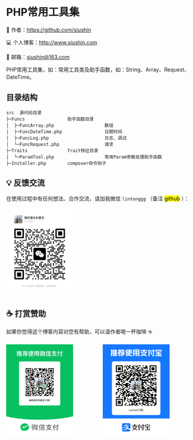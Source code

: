 # PHP常用工具集

👤 作者：<https://github.com/siushin>

💻 个人博客：<http://www.siushin.com>

📮 邮箱：<a href="mailto:siushin@163.com">siushin@163.com</a>

PHP常用工具集，如：常用工具类及助手函数，如：String、Array、Request、DateTime。

## 目录结构

```text
src  源代码目录
├─Funcs                助手函数目录
│  ├─FuncArray.php                   数组
│  ├─FuncDateTime.php                日期时间
│  ├─FuncLog.php                     日志、调试
│  └─FuncRequest.php                 请求
├─Traits               Trait特征目录
│  └─ParamTool.php                   常用Param参数处理助手函数
├─Installer.php        composer命令钩子
```

## 💡 反馈交流

在使用过程中有任何想法、合作交流，请加我微信 `lintonggg` （备注 <mark>github</mark> ）：

<img src="https://raw.githubusercontent.com/siushin/doc/refs/heads/main/docs/public/%E5%BE%AE%E4%BF%A1%E4%BA%8C%E7%BB%B4%E7%A0%81.jpg" alt="添加我微信备注「github」" style="width: 180px;" />

## ☕️ 打赏赞助

如果你觉得这个博客内容对您有帮助，可以请作者喝一杯咖啡 ☕️

<div class="coffee" style="display: flex;align-items: center;margin-top: 20px;">
<img src="https://raw.githubusercontent.com/siushin/doc/refs/heads/main/docs/public/%E5%BE%AE%E4%BF%A1%E6%94%B6%E6%AC%BE%E7%A0%81.jpg" alt="微信收款码" style="width: 180px;margin-right: 80px;" />
<img src="https://raw.githubusercontent.com/siushin/doc/refs/heads/main/docs/public/%E6%94%AF%E4%BB%98%E5%AE%9D%E6%94%B6%E6%AC%BE%E7%A0%81.jpg" alt="支付宝收款码" style="width: 180px;" />
</div>